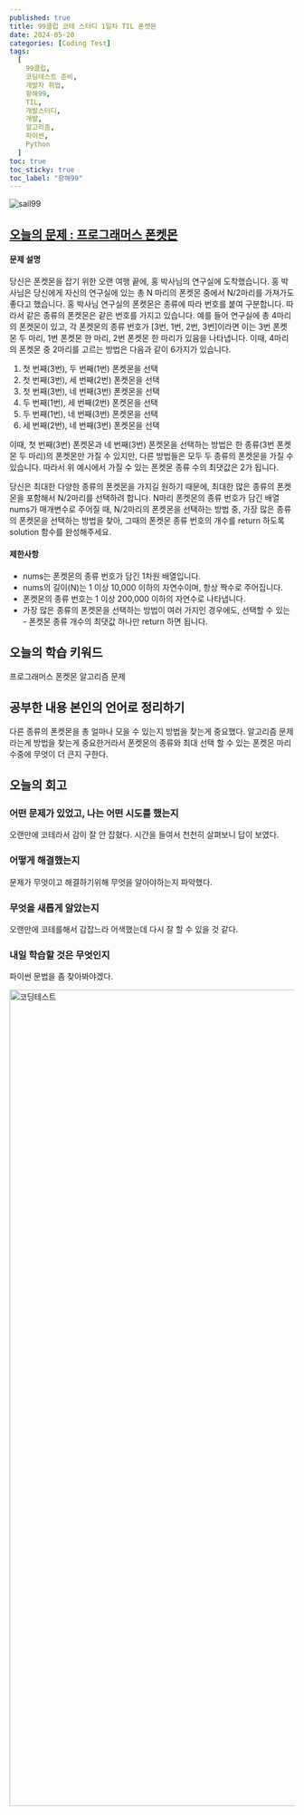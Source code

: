 ```yaml
---
published: true
title: 99클럽 코테 스터디 1일차 TIL 폰켓몬
date: 2024-05-20
categories: [Coding Test]
tags:
  [
    99클럽,
    코딩테스트 준비,
    개발자 취업,
    항해99,
    TIL,
    개발스터디,
    개발,
    알고리즘,
    파이썬,
    Python
  ]
toc: true
toc_sticky: true
toc_label: "항해99"
---
```


<img alt='sail99' src="https://github.com/dev-woody/dev-woody.github.io/assets/87690037/9acd8a60-ff3e-48fb-a317-38c699c8bf0e" >

## [오늘의 문제 : 프로그래머스 폰켓몬](https://school.programmers.co.kr/learn/courses/30/lessons/1845)

#### 문제 설명

당신은 폰켓몬을 잡기 위한 오랜 여행 끝에, 홍 박사님의 연구실에 도착했습니다. 홍 박사님은 당신에게 자신의 연구실에 있는 총 N 마리의 폰켓몬 중에서 N/2마리를 가져가도 좋다고 했습니다.
홍 박사님 연구실의 폰켓몬은 종류에 따라 번호를 붙여 구분합니다. 따라서 같은 종류의 폰켓몬은 같은 번호를 가지고 있습니다. 예를 들어 연구실에 총 4마리의 폰켓몬이 있고, 각 폰켓몬의 종류 번호가 [3번, 1번, 2번, 3번]이라면 이는 3번 폰켓몬 두 마리, 1번 폰켓몬 한 마리, 2번 폰켓몬 한 마리가 있음을 나타냅니다. 이때, 4마리의 폰켓몬 중 2마리를 고르는 방법은 다음과 같이 6가지가 있습니다.

1. 첫 번째(3번), 두 번째(1번) 폰켓몬을 선택
2. 첫 번째(3번), 세 번째(2번) 폰켓몬을 선택
3. 첫 번째(3번), 네 번째(3번) 폰켓몬을 선택
4. 두 번째(1번), 세 번째(2번) 폰켓몬을 선택
5. 두 번째(1번), 네 번째(3번) 폰켓몬을 선택
6. 세 번째(2번), 네 번째(3번) 폰켓몬을 선택

이때, 첫 번째(3번) 폰켓몬과 네 번째(3번) 폰켓몬을 선택하는 방법은 한 종류(3번 폰켓몬 두 마리)의 폰켓몬만 가질 수 있지만, 다른 방법들은 모두 두 종류의 폰켓몬을 가질 수 있습니다. 따라서 위 예시에서 가질 수 있는 폰켓몬 종류 수의 최댓값은 2가 됩니다.

당신은 최대한 다양한 종류의 폰켓몬을 가지길 원하기 때문에, 최대한 많은 종류의 폰켓몬을 포함해서 N/2마리를 선택하려 합니다. N마리 폰켓몬의 종류 번호가 담긴 배열 nums가 매개변수로 주어질 때, N/2마리의 폰켓몬을 선택하는 방법 중, 가장 많은 종류의 폰켓몬을 선택하는 방법을 찾아, 그때의 폰켓몬 종류 번호의 개수를 return 하도록 solution 함수를 완성해주세요.

#### 제한사항

- nums는 폰켓몬의 종류 번호가 담긴 1차원 배열입니다.
- nums의 길이(N)는 1 이상 10,000 이하의 자연수이며, 항상 짝수로 주어집니다.
- 폰켓몬의 종류 번호는 1 이상 200,000 이하의 자연수로 나타냅니다.
- 가장 많은 종류의 폰켓몬을 선택하는 방법이 여러 가지인 경우에도, 선택할 수 있는 - 폰켓몬 종류 개수의 최댓값 하나만 return 하면 됩니다.

## 오늘의 학습 키워드

프로그래머스 폰켓몬 알고리즘 문제

## 공부한 내용 본인의 언어로 정리하기

다른 종류의 폰켓몬을 총 얼마나 모을 수 있는지 방법을 찾는게 중요했다. 알고리즘 문제라는게 방법을 찾는게 중요한거라서 폰켓몬의 종류와 최대 선택 할 수 있는 폰켓몬 마리수중에 무엇이 더 큰지 구한다.

## 오늘의 회고

### 어떤 문제가 있었고, 나는 어떤 시도를 했는지

오랜만에 코테라서 감이 잘 안 잡혔다. 시간을 들여서 천천히 살펴보니 답이 보였다.

### 어떻게 해결했는지

문제가 무엇이고 해결하기위해 무엇을 알아야하는지 파악했다.

### 무엇을 새롭게 알았는지

오랜만에 코테를해서 감잡느라 어색했는데 다시 잘 할 수 있을 것 같다.

### 내일 학습할 것은 무엇인지

파이썬 문법을 좀 찾아봐야겠다.

<img width="1440" alt="코딩테스트" src="https://github.com/dev-woody/dev-woody.github.io/assets/87690037/e5cf7d63-66a5-4335-9009-ba7fc142a339">

